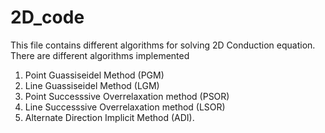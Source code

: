 # 2D_code
This file contains different algorithms for solving 2D Conduction equation.
There are different algorithms implemented
1) Point Guassiseidel Method (PGM)
2) Line Guassiseidel Method (LGM)
3) Point Successsive Overrelaxation method (PSOR)
4) Line Successsive Overrelaxation method (LSOR)
5) Alternate Direction Implicit Method (ADI). 
